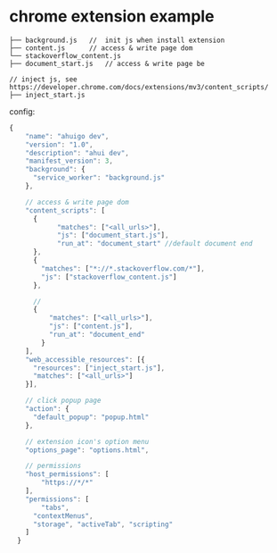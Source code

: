 # chrome extension example 
    ├── background.js   //  init js when install extension
    ├── content.js      // access & write page dom
    └── stackoverflow_content.js
    ├── document_start.js   // access & write page be

    // inject js, see https://developer.chrome.com/docs/extensions/mv3/content_scripts/
    ├── inject_start.js 

config: 

```javascript
{
    "name": "ahuigo dev",
    "version": "1.0",
    "description": "ahui dev",
    "manifest_version": 3,
    "background": {
      "service_worker": "background.js"
    },

    // access & write page dom
    "content_scripts": [
      {
            "matches": ["<all_urls>"],
            "js": ["document_start.js"],
            "run_at": "document_start" //default document end
      },
      {
        "matches": ["*://*.stackoverflow.com/*"],
        "js": ["stackoverflow_content.js"]
      },

      // 
      {
          "matches": ["<all_urls>"],
          "js": ["content.js"],
          "run_at": "document_end"
        }
    ],
    "web_accessible_resources": [{
      "resources": ["inject_start.js"],
      "matches": ["<all_urls>"]
    }],

    // click popup page
    "action": {
      "default_popup": "popup.html"
    },

    // extension icon's option menu
    "options_page": "options.html",

    // permissions
    "host_permissions": [
        "https://*/*"
    ],
    "permissions": [
        "tabs",
      "contextMenus",
      "storage", "activeTab", "scripting"
    ]
  }
```
